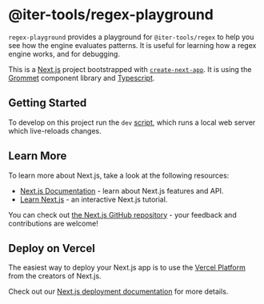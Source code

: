 # @iter-tools/regex-playground

`regex-playground` provides a playground for `@iter-tools/regex` to help you see how the engine evaluates patterns. It is useful for learning how a regex engine works, and for debugging.

This is a [Next.js](https://nextjs.org/) project bootstrapped with [`create-next-app`](https://github.com/vercel/next.js/tree/canary/packages/create-next-app). It is using the [Grommet](https://v2.grommet.io/) component library and [Typescript](https://www.typescriptlang.org/).

## Getting Started

To develop on this project run the `dev` [script](https://gist.github.com/conartist6/4f784765b76977ab3b95dc2b26ee9a15), which runs a local web server which live-reloads changes.

## Learn More

To learn more about Next.js, take a look at the following resources:

- [Next.js Documentation](https://nextjs.org/docs) - learn about Next.js features and API.
- [Learn Next.js](https://nextjs.org/learn) - an interactive Next.js tutorial.

You can check out [the Next.js GitHub repository](https://github.com/vercel/next.js/) - your feedback and contributions are welcome!

## Deploy on Vercel

The easiest way to deploy your Next.js app is to use the [Vercel Platform](https://vercel.com/new?utm_medium=default-template&filter=next.js&utm_source=create-next-app&utm_campaign=create-next-app-readme) from the creators of Next.js.

Check out our [Next.js deployment documentation](https://nextjs.org/docs/deployment) for more details.
